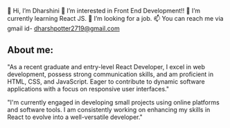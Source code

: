 👋 Hi, I’m Dharshini
👀 I’m interested in Front End Development!!
🌱 I’m currently learning React JS.
💞️ I’m looking for a job.
📫 You can reach me via gmail id- dharshpotter2719@gmail.com

About me:
------------
"As a recent graduate and entry-level React Developer, I excel in web development, possess strong communication skills, 
and am proficient in HTML, CSS, and JavaScript. Eager to contribute to dynamic software applications with a focus on responsive user interfaces."

"I'm currently engaged in developing small projects using online platforms and software tools. I am consistently working on 
enhancing my skills in React to evolve into a well-versatile developer."